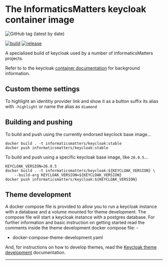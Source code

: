 # The InformaticsMatters keycloak container image

![GitHub tag (latest by date)](https://img.shields.io/github/v/tag/informaticsmatters/docker-keycloak)

[![build](https://github.com/InformaticsMatters/docker-keycloak/actions/workflows/build.yaml/badge.svg)](https://github.com/InformaticsMatters/docker-keycloak/actions/workflows/build.yaml)
[![release](https://github.com/InformaticsMatters/docker-keycloak/actions/workflows/release.yaml/badge.svg)](https://github.com/InformaticsMatters/docker-keycloak/actions/workflows/release.yaml)

A specialised build of keycloak used by a number of InformaticsMatters projects.

Refer to to the keycloak [container documentation] for background information.

## Custom theme settings
To highlight an identitiy provider link and show it as a button suffix its alias with `-highlight` or name the alias as `diamond`

## Building and pushing
To build and push using the currently endorsed keyclock base image...

    docker build . -t informaticsmatters/keycloak:stable
    docker push informaticsmatters/keycloak:stable

To build and push using a specific keycloak base image, like `26.0.5`...

    KEYCLOAK_VERSION=26.0.5
    docker build . -t informaticsmatters/keycloak:${KEYCLOAK_VERSION} \
        --build-arg KEYCLOAK_VERSION=${KEYCLOAK_VERSION}
    docker push informaticsmatters/keycloak:${KEYCLOAK_VERSION}

## Theme development
A docker compose file is provided to allow you to run a keycloak instance
with a database and a volume mounted for theme development. The compose file
will start a keycloak instance with a postgres database. For further information
and basic instruction on getting started read the comments inside the
theme development docker compose file: -

- docker-compose-theme-development.yaml

And, for instructions on how to develop themes, read the
[Keycloak theme development] documentation.

---

[container documentation]: https://www.keycloak.org/server/containers
[keycloak theme development]: https://www.keycloak.org/docs/latest/server_development/index.html#_themes
